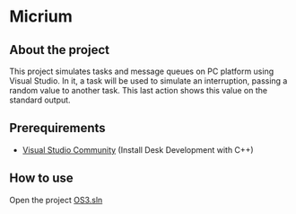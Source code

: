 # Micrium

## About the project
This project simulates tasks and message queues on PC platform using Visual Studio. In it, a task will be used to simulate an interruption, passing a random value to another task. This last action shows this value on the standard output.

## Prerequirements
* [Visual Studio Community](https://visualstudio.microsoft.com/es/vs/community/) (Install Desk Development with C++)

## How to use
Open the project [OS3.sln](https://github.com/nataliasebastian/Micrium/blob/main/Micrium/Software/Evalboards/Microsoft/Windows/OS3/Visual%20Studio/OS3.sln)
